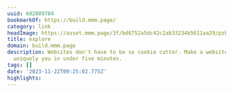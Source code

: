 ```yaml
---
uuid: 682809784
bookmarkOf: https://build.mmm.page/
category: link
headImage: https://asset.mmm.page/3f/bd6752a5dc42c2ab33234b5611aa29/pzbn64.png
title: explore
domain: build.mmm.page
description: Websites don't have to be so cookie cutter. Make a website that feels
  uniquely you in under five minutes.
tags: []
date: '2023-11-22T09:25:02.775Z'
highlights: 
---
```




